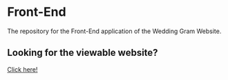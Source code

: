 # Front-End

The repository for the Front-End application of the Wedding Gram Website.

## Looking for the viewable website?

[Click here!](https://weddinggram.netlify.com/)